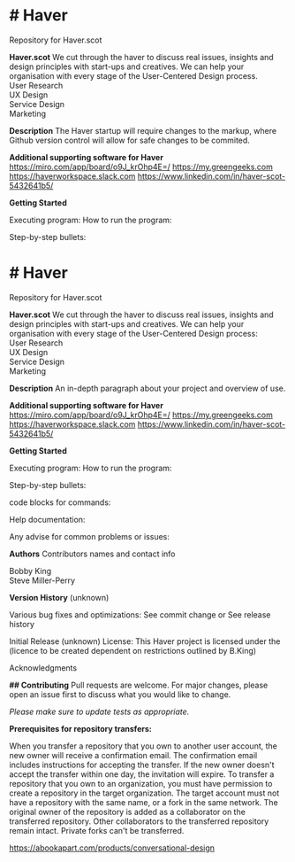 <h1><b># Haver</b></h1>
Repository for Haver.scot

<b>Haver.scot</b>
We cut through the haver to discuss real issues, insights and design principles with start-ups and creatives.
We can help your organisation with every stage of the User-Centered Design process.<br>
User Research<br>
UX Design<br>
Service Design<br>
Marketing<br>

<b>Description</b>
The Haver startup will require changes to the markup, where Github version control will allow for safe changes to be commited.

<b>Additional supporting software for Haver</b>
https://miro.com/app/board/o9J_krOhp4E=/
https://my.greengeeks.com
https://haverworkspace.slack.com
https://www.linkedin.com/in/haver-scot-5432641b5/


<b>Getting Started</b>

Executing program:
  How to run the program:

  Step-by-step bullets:

<h1><b># Haver</b></h1>
Repository for Haver.scot

<b>Haver.scot</b>
We cut through the haver to discuss real issues, insights and design principles with start-ups and creatives.
We can help your organisation with every stage of the User-Centered Design process:<br>
User Research<br>
UX Design<br>
Service Design<br>
Marketing<br>

<b>Description</b>
An in-depth paragraph about your project and overview of use.

<b>Additional supporting software for Haver</b>
https://miro.com/app/board/o9J_krOhp4E=/
https://my.greengeeks.com
https://haverworkspace.slack.com
https://www.linkedin.com/in/haver-scot-5432641b5/


<b>Getting Started</b>

Executing program:
  How to run the program:
  
  Step-by-step bullets:
  
  code blocks for commands:
  
Help documentation:

Any advise for common problems or issues:


<b>Authors</b>
Contributors names and contact info

Bobby King <br>
Steve Miller-Perry

<b>Version History</b>
(unknown)

Various bug fixes and optimizations:
See commit change or See release history

Initial Release (unknown)
License: This Haver project is licensed under the (licence to be created dependent on restrictions outlined by B.King)

Acknowledgments

<b>## Contributing</b>
Pull requests are welcome. For major changes, please open an issue first to discuss what you would like to change.

<i>Please make sure to update tests as appropriate.</i>

<b>Prerequisites for repository transfers:</b>

When you transfer a repository that you own to another user account, the new owner will receive a confirmation email. The confirmation email includes instructions for accepting the transfer. If the new owner doesn't accept the transfer within one day, the invitation will expire.
To transfer a repository that you own to an organization, you must have permission to create a repository in the target organization.
The target account must not have a repository with the same name, or a fork in the same network.
The original owner of the repository is added as a collaborator on the transferred repository. Other collaborators to the transferred repository remain intact.
Private forks can't be transferred.

https://abookapart.com/products/conversational-design

